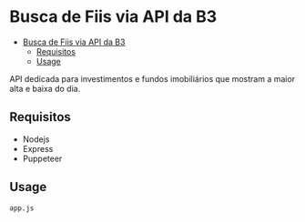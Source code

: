 # Busca de Fiis via API da B3

<!-- TOC -->

- [Busca de Fiis via API da B3](#busca-de-fiis-via-api-da-b3)
  - [Requisitos](#requisitos)
  - [Usage](#usage)

<!-- /TOC -->

API dedicada para investimentos e fundos imobiliários que mostram a maior alta e baixa do dia.
  
## Requisitos

- Nodejs
- Express
- Puppeteer

## Usage

```bash
app.js
```
